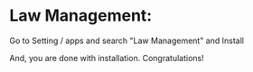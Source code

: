 Law Management:
=========================================================

Go to Setting / apps and search "Law Management" and Install

And, you are done with installation. Congratulations!
